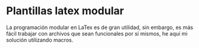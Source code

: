 # Plantillas latex modular
La programación modular en LaTex es de gran utilidad, sin embargo, es más fácil trabajar con archivos que sean funcionales por sí mismos,
he aquí mi solución utilizando macros.
